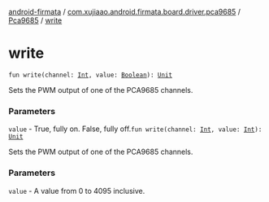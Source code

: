[android-firmata](../../index.md) / [com.xujiaao.android.firmata.board.driver.pca9685](../index.md) / [Pca9685](index.md) / [write](./write.md)

# write

`fun write(channel: `[`Int`](https://kotlinlang.org/api/latest/jvm/stdlib/kotlin/-int/index.html)`, value: `[`Boolean`](https://kotlinlang.org/api/latest/jvm/stdlib/kotlin/-boolean/index.html)`): `[`Unit`](https://kotlinlang.org/api/latest/jvm/stdlib/kotlin/-unit/index.html)

Sets the PWM output of one of the PCA9685 channels.

### Parameters

`value` - True, fully on. False, fully off.`fun write(channel: `[`Int`](https://kotlinlang.org/api/latest/jvm/stdlib/kotlin/-int/index.html)`, value: `[`Int`](https://kotlinlang.org/api/latest/jvm/stdlib/kotlin/-int/index.html)`): `[`Unit`](https://kotlinlang.org/api/latest/jvm/stdlib/kotlin/-unit/index.html)

Sets the PWM output of one of the PCA9685 channels.

### Parameters

`value` - A value from 0 to 4095 inclusive.